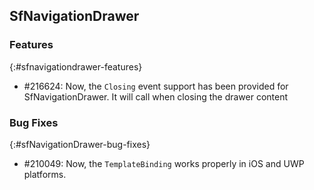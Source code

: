 ## SfNavigationDrawer

### Features
{:#sfnavigationdrawer-features}

* \#216624: Now, the `Closing` event support has been provided for SfNavigationDrawer. It will call when closing the drawer content

### Bug Fixes
{:#sfNavigationDrawer-bug-fixes}

* \#210049: Now, the `TemplateBinding` works properly in iOS and UWP platforms. 